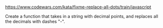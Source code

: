 https://www.codewars.com/kata/fixme-replace-all-dots/train/javascript

Create a function that takes in a string with decimal points, and replaces all the decimals with dashes "-".
